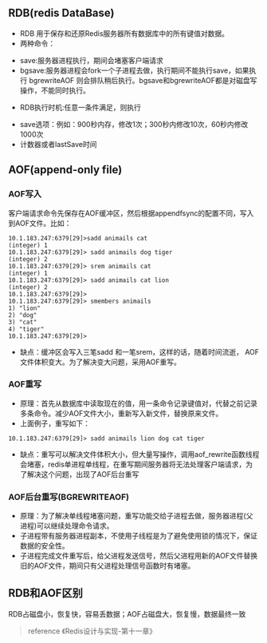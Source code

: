 
## RDB(redis DataBase)
* RDB 用于保存和还原Redis服务器所有数据库中的所有键值对数据。
* 两种命令：
 - save:服务器进程执行，期间会堵塞客户端请求
 - bgsave:服务器进程会fork一个子进程去做，执行期间不能执行save，如果执行 bgrewriteAOF 则会排队稍后执行。bgsave和bgrewriteAOF都是对磁盘写操作，不能同时执行。
* RDB执行时机:任意一条件满足，则执行
 - save选项：例如：900秒内存，修改1次；300秒内修改10次，60秒内修改1000次
 - 计数器或者lastSave时间
## AOF(append-only file)

### AOF写入
 客户端请求命令先保存在AOF缓冲区，然后根据appendfsync的配置不同，写入到AOF文件。比如：
 ~~~
 10.1.183.247:6379[29]>sadd animails cat
(integer) 1
10.1.183.247:6379[29]> sadd animails dog tiger
(integer) 2
10.1.183.247:6379[29]> srem animails cat
(integer) 1
10.1.183.247:6379[29]> sadd animails cat lion
(integer) 2
10.1.183.247:6379[29]>
10.1.183.247:6379[29]> smembers animails
1) "lion"
2) "dog"
3) "cat"
4) "tiger"
10.1.183.247:6379[29]>
 ~~~
 * 缺点：缓冲区会写入三笔sadd 和一笔srem，这样的话，随着时间流逝， AOF文件体积变大。为了解决变大问题，采用AOF重写。
### AOF重写
* 原理：首先从数据库中读取现在的值，用一条命令记录键值对，代替之前记录多条命令。减少AOF文件大小，重新写入新文件，替换原来文件。
* 上面例子，重写如下：
~~~
10.1.183.247:6379[29]> sadd animails lion dog cat tiger
~~~
* 缺点：重写可以解决文件体积大小，但大量写操作，调用aof_rewrite函数线程会堵塞，redis单进程单线程，在重写期间服务器将无法处理客户端请求，为了解决这个问题，出现了AOF后台重写
### AOF后台重写(BGREWRITEAOF)
* 原理：为了解决单线程堵塞问题，重写功能交给子进程去做，服务器进程(父进程)可以继续处理命令请求。
* 子进程带有服务器进程副本，不使用子线程是为了避免使用锁的情况下，保证数据的安全性。
* 子进程完成文件重写后，给父进程发送信号，然后父进程用新的AOF文件替换旧的AOF文件，期间只有父进程处理信号函数时有堵塞。


## RDB和AOF区别
RDB占磁盘小，恢复快，容易丢数据；AOF占磁盘大，恢复慢，数据最终一致
> reference
《Redis设计与实现-第十一章》

